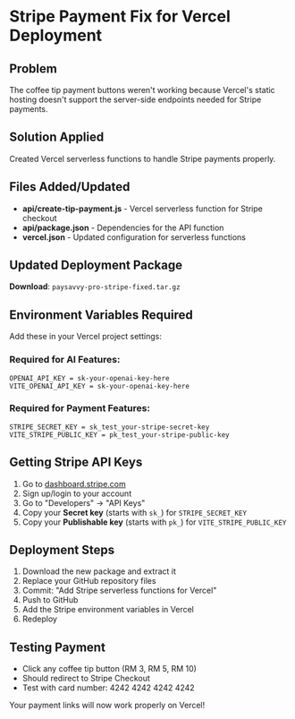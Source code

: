 # Stripe Payment Fix for Vercel Deployment

## Problem
The coffee tip payment buttons weren't working because Vercel's static hosting doesn't support the server-side endpoints needed for Stripe payments.

## Solution Applied
Created Vercel serverless functions to handle Stripe payments properly.

## Files Added/Updated
- **api/create-tip-payment.js** - Vercel serverless function for Stripe checkout
- **api/package.json** - Dependencies for the API function
- **vercel.json** - Updated configuration for serverless functions

## Updated Deployment Package
**Download**: `paysavvy-pro-stripe-fixed.tar.gz`

## Environment Variables Required
Add these in your Vercel project settings:

### Required for AI Features:
```
OPENAI_API_KEY = sk-your-openai-key-here
VITE_OPENAI_API_KEY = sk-your-openai-key-here
```

### Required for Payment Features:
```
STRIPE_SECRET_KEY = sk_test_your-stripe-secret-key
VITE_STRIPE_PUBLIC_KEY = pk_test_your-stripe-public-key
```

## Getting Stripe API Keys
1. Go to [dashboard.stripe.com](https://dashboard.stripe.com)
2. Sign up/login to your account
3. Go to "Developers" → "API Keys"
4. Copy your **Secret key** (starts with `sk_`) for `STRIPE_SECRET_KEY`
5. Copy your **Publishable key** (starts with `pk_`) for `VITE_STRIPE_PUBLIC_KEY`

## Deployment Steps
1. Download the new package and extract it
2. Replace your GitHub repository files
3. Commit: "Add Stripe serverless functions for Vercel"
4. Push to GitHub
5. Add the Stripe environment variables in Vercel
6. Redeploy

## Testing Payment
- Click any coffee tip button (RM 3, RM 5, RM 10)
- Should redirect to Stripe Checkout
- Test with card number: 4242 4242 4242 4242

Your payment links will now work properly on Vercel!